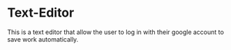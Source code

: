 # Text-Editor

This is a text editor that allow the user to log in with their google account to save work automatically.
